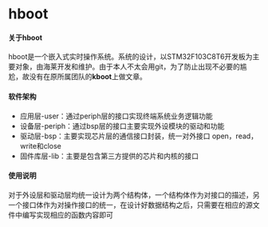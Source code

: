 # hboot

#### 关于hboot
hboot是一个嵌入式实时操作系统。系统的设计，以STM32F103C8T6开发板为主要对象，由海莱开发和维护。由于本人不太会用git，为了防止出现不必要的尴尬，故没有在原所属团队的**kboot**上做文章。

#### 软件架构
- 应用层-user：通过periph层的接口实现终端系统业务逻辑功能
- 设备层-periph：通过bsp层的接口主要实现外设模块的驱动和功能
- 驱动层-bsp：主要实现芯片层的通信接口封装，统一对外接口 open，read，write和close
- 固件库层-lib：主要是包含第三方提供的芯片和内核的接口


#### 使用说明
对于外设层和驱动层均统一设计为两个结构体，一个结构体作为对接口的描述，另一个接口体作为对操作接口的统一，在设计好数据结构之后，只需要在相应的源文件中编写实现相应的函数内容即可
